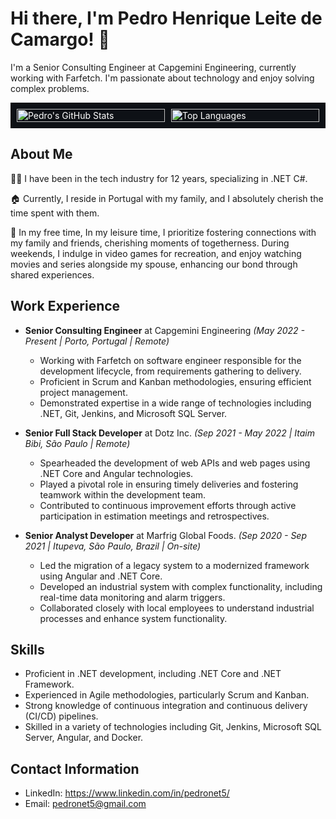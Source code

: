 # Hi there, I'm Pedro Henrique Leite de Camargo! 👋

I'm a Senior Consulting Engineer at Capgemini Engineering, currently working with Farfetch. I'm passionate about technology and enjoy solving complex problems.

<div style="display: flex; background-color: #0e1116; padding: 10px;">
    <div style="flex: 1; margin-right: 10px; color: white;">
        <!-- Adjust styles for Pedro's GitHub Stats -->
        <img src="https://github-readme-stats.vercel.app/api?username=pedronet5" alt="Pedro's GitHub Stats" style="background-color: #0e1116; width: 100%;">
    </div>
    <div style="flex: 1; color: white;">
        <!-- Adjust styles for Top Languages -->
        <img src="https://github-readme-stats.vercel.app/api/top-langs/?username=pedronet5" alt="Top Languages" style="background-color: #0e1116; width: 100%;">
    </div>
</div>

## About Me

👨‍💻 I have been in the tech industry for 12 years, specializing in .NET C#.

🏠 Currently, I reside in Portugal with my family, and I absolutely cherish the time spent with them.

🌱 In my free time, In my leisure time, I prioritize fostering connections with my family and friends, cherishing moments of togetherness. During weekends, 
I indulge in video games for recreation, and enjoy watching movies and series alongside my spouse, enhancing our bond through shared experiences.

## Work Experience

- **Senior Consulting Engineer** at Capgemini Engineering
*(May 2022 - Present | Porto, Portugal | Remote)*
  - Working with Farfetch on software engineer responsible for the development lifecycle, from requirements gathering to delivery.
  - Proficient in Scrum and Kanban methodologies, ensuring efficient project management.
  - Demonstrated expertise in a wide range of technologies including .NET, Git, Jenkins, and Microsoft SQL Server.

- **Senior Full Stack Developer** at Dotz Inc.
*(Sep 2021 - May 2022 | Itaim Bibi, São Paulo | Remote)*
  - Spearheaded the development of web APIs and web pages using .NET Core and Angular technologies.
  - Played a pivotal role in ensuring timely deliveries and fostering teamwork within the development team.
  - Contributed to continuous improvement efforts through active participation in estimation meetings and retrospectives.
 
- **Senior Analyst Developer** at Marfrig Global Foods.
*(Sep 2020 - Sep 2021 | Itupeva, São Paulo, Brazil | On-site)*
  - Led the migration of a legacy system to a modernized framework using Angular and .NET Core.
  - Developed an industrial system with complex functionality, including real-time data monitoring and alarm triggers.
  - Collaborated closely with local employees to understand industrial processes and enhance system functionality.
 
## Skills

- Proficient in .NET development, including .NET Core and .NET Framework.
- Experienced in Agile methodologies, particularly Scrum and Kanban.
- Strong knowledge of continuous integration and continuous delivery (CI/CD) pipelines.
- Skilled in a variety of technologies including Git, Jenkins, Microsoft SQL Server, Angular, and Docker.

## Contact Information
- LinkedIn: https://www.linkedin.com/in/pedronet5/
- Email: pedronet5@gmail.com
